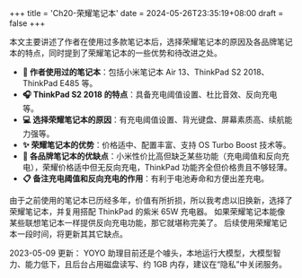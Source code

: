 +++
title = 'Ch20-荣耀笔记本'
date = 2024-05-26T23:35:19+08:00
draft = false
+++

本文主要讲述了作者在使用过多款笔记本后，选择荣耀笔记本的原因及各品牌笔记本的特点，同时提到了荣耀笔记本的一些优势和待改进之处。

- **📓 作者使用过的笔记本**：包括小米笔记本 Air 13、ThinkPad S2 2018、ThinkPad E485 等。
- **🎧 ThinkPad S2 2018 的特点**：具备充电阈值设置、杜比音效、反向充电等。
- **💻 选择荣耀笔记本的原因**：有充电阈值设置、背光键盘、屏幕素质高、续航能力强等。
- **✨ 荣耀笔记本的优势**：价格适中、配置丰富、支持 OS Turbo Boost 技术等。
- **🤔 各品牌笔记本的优缺点**：小米性价比高但缺乏某些功能（充电阈值和反向充电），荣耀价格适中但无反向充电，ThinkPad 功能齐全但价格贵且不够轻薄。
- **📋 备注充电阈值和反向充电的作用**：有利于电池寿命和方便出差充电。

由于之前使用的笔记本已历经多年，价值有所折损，所以我考虑以旧换新，选择了荣耀笔记本，并复用搭配 ThinkPad 的紫米 65W 充电器。
如果荣耀笔记本能像某些联想笔记本一样提供反向充电功能，那它就堪称完美了。
后续使用荣耀笔记本一段时间，将更新其其它缺点。

2023-05-09 更新：
YOYO 助理目前还是个噱头，本地运行大模型，大模型智力、能力低下，且后台占用磁盘读写、约 1GB 内存，建议在“隐私”中关闭服务。
